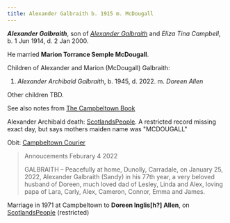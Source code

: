 ```yaml
---
title: Alexander Galbraith b. 1915 m. McDougall
---
```

***Alexander Galbraith***, son of *[Alexander Galbraith](galbraith-alexander-1887.md)* and *Eliza Tina Campbell*,
b. 1 Jun 1914, d. 2 Jan 2000.

He married **Marion Torrance Semple McDougall**.

Children of Alexander and Marion (McDougall) Galbraith:

1. *Alexander Archibald Galbraith*, b. 1945, d. 2022. m. *Doreen Allen*

Other children TBD.

See also notes from [The Campbeltown Book](/sources/campbeltown.md#page-62)

Alexander Archibald death: [ScotlandsPeople](https://www.scotlandspeople.gov.uk/record-results?search_type=People&surname=galbraith&forename=alexander&forename_so=starts&from_year=2022&to_year=&surname_so=exact&record_type=stat_deaths).  A restricted record missing exact day, but says mothers maiden name was "MCDOUGALL"

Obit: [Campbeltown Courier](https://www.campbeltowncourier.co.uk/2022/02/04/announcements-february-4-2022/)

> Annoucements Feburary 4 2022
>
> GALBRAITH – Peacefully at home, Dunolly, Carradale, on January 25, 2022, Alexander Galbraith (Sandy) in his 77th year,
> a very beloved husband of Doreen, much loved dad of Lesley, Linda and Alex, loving papa of Lara, Carly, Alex, Cameron, Connor, Emma and James.

Marriage in 1971 at Campbeltown to **Doreen Inglis[h?] Allen**, on [ScotlandsPeople](https://www.scotlandspeople.gov.uk/record-results?search_type=people&dl_cat=statutory&dl_rec=statutory-marriages&surname=Galbraith&surname_so=exact&forename=Alexander%20A&forename_so=exact&spsurname_so=exact&spforename_so=starts&sex=M&from_year=1971&to_year=1971&county=ARGYLL&rd_real_name%5B0%5D=ARGYLL%20AND%20BUTE%20%28CAMPBELTOWN%29%20OR%20CAMPBELTOWN%20%28LANDWARD%29%20OR%20CAMPBELTOWN%20%28BURGH%29%20OR%20CAMPBELTOWN&rd_display_name%5B0%5D=ARGYLL%20AND%20BUTE%20%28CAMPBELTOWN%29%7CCAMPBELTOWN%20%28LANDWARD%29%7CCAMPBELTOWN%20%28BURGH%29%7CCAMPBELTOWN_CAMPBELTOWN&rdno%5B0%5D=ARGYLL%20AND%20BUTE%20%2ACAMPBELTOWN%2A%20OR%20CAMPBELTOWN%20%2ALANDWARD%2A%20OR%20CAMPBELTOWN%20%2ABURGH%2A%20OR%20CAMPBELTOWN&record_type=stat_marriages) (restricted)
